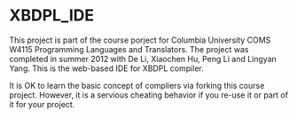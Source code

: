 # XBDPL_IDE
This project is part of the course porject for Columbia University COMS W4115 Programming Languages and Translators. The project was completed in summer 2012 with De Li, Xiaochen Hu, Peng Li and Lingyan Yang. This is the web-based IDE for XBDPL compiler.

It is OK to learn the basic concept of compliers via forking this course project. However, it is a servious cheating behavior if you re-use it or part of it for your project.
